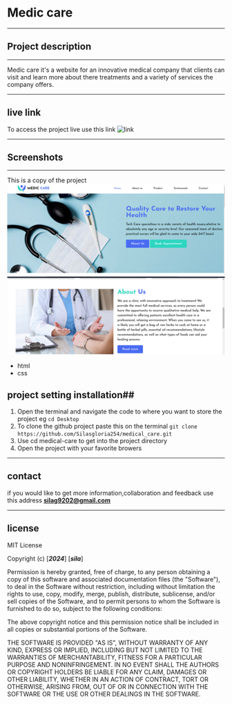 # Medic care
___

## Project description ##
___

Medic care it's a website for  an innovative medical company that clients can visit and learn more about there treatments and a variety of services the company offers.
___
## live link ##
To access the project live use this link
![link](https://silasgloria254.github.io/medical_care/)
___
## Screenshots ##
___
This is a copy of the project
![link](images/glo.png)
![link](images/gloo.png)
* html 
* css
## project setting installation##
1. Open the terminal and navigate the  code to where you want to store the project eg `cd Desktop`
2. To clone the github project paste this on the terminal `git clone https://github.com/Silasgloria254/medical_care.git`
3. Use cd medical-care to get into the project directory
4. Open the project with your favorite browers
___
## contact ##
if you would like to get more information,collaboration  and feedback use this address
**silag9202@gmail.com**
___
## license ##
MIT License

Copyright (c) [***2024***] [***sila***]

Permission is hereby granted, free of charge, to any person obtaining a copy
of this software and associated documentation files (the "Software"), to deal
in the Software without restriction, including without limitation the rights
to use, copy, modify, merge, publish, distribute, sublicense, and/or sell
copies of the Software, and to permit persons to whom the Software is
furnished to do so, subject to the following conditions:

The above copyright notice and this permission notice shall be included in all
copies or substantial portions of the Software.

THE SOFTWARE IS PROVIDED "AS IS", WITHOUT WARRANTY OF ANY KIND, EXPRESS OR
IMPLIED, INCLUDING BUT NOT LIMITED TO THE WARRANTIES OF MERCHANTABILITY,
FITNESS FOR A PARTICULAR PURPOSE AND NONINFRINGEMENT. IN NO EVENT SHALL THE
AUTHORS OR COPYRIGHT HOLDERS BE LIABLE FOR ANY CLAIM, DAMAGES OR OTHER
LIABILITY, WHETHER IN AN ACTION OF CONTRACT, TORT OR OTHERWISE, ARISING FROM,
OUT OF OR IN CONNECTION WITH THE SOFTWARE OR THE USE OR OTHER DEALINGS IN THE
SOFTWARE.